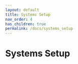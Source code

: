 ```yaml
---
layout: default
title: Systems Setup
nav_order: 4
has_children: true
permalink: /docs/systems_setup
---
```


# Systems Setup